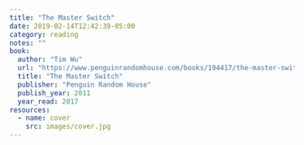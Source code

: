 ```yaml
---
title: "The Master Switch"
date: 2019-02-14T12:42:39-05:00
category: reading
notes: ""
book:
  author: "Tim Wu"
  url: "https://www.penguinrandomhouse.com/books/194417/the-master-switch-by-tim-wu/9780307390998"
  title: "The Master Switch"
  publisher: "Penguin Random House"
  publish_year: 2011
  year_read: 2017
resources:
  - name: cover
    src: images/cover.jpg
---
```


